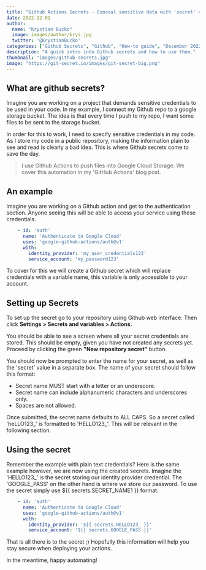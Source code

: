 ```yaml
---
title: "Github Actions Secrets - Conceal sensitive data with 'secret' variables"
date: 2022-12-01
author: 
  name: "Krystian Bucko"
  image: images/author/krys.jpg
  twitter: '@KrystianBucko'
categories: ["Github Secrets", "Github", "How-to guide", "December 2022"]
description: "A quick intro into Github secrets and how to use them."
thumbnail: "images/github-secrets.jpg"
image: "https://git-secret.io/images/git-secret-big.png"
---
```


## What are github secrets?

Imagine you are working on a project that demands sensitive credentials to be used in your code. In my example, I connect my Github repo to a google storage bucket. The idea is that every time I push to my repo, I want some files to be sent to the storage bucket.

In order for this to work, I need to specify sensitive credentials in my code. As I store my code in a public repository, making the information plain to see and read is clearly a bad idea. This is where Github secrets come to save the day.

> I use Github Actions to push files into Google Cloud Storage. We cover this automation in my 'GitHub Actions' blog post.

## An example

Imagine you are working on a Github action and get to the authentication section. Anyone seeing this will be able to access your service using these credentials. 

```yml
    - id: 'auth'
      name: 'Authenticate to Google Cloud'
      uses: 'google-github-actions/auth@v1'
      with:
        identity_provider: 'my_user_credentials123'
        service_account: 'my_password123'
```
To cover for this we will create a Github secret which will replace credentials with a variable name, this variable is only accessible to your account.

## Setting up Secrets

To set up the secret go to your repository using Github web interface. Then click <strong> Settings > Secrets and variables > Actions.</strong>

You should be able to see a screen where all your secret credentials are stored. This should be empty, given you have not created any secrets yet. Proceed by clicking the green <strong>"New repository secret"</strong> button. 

You should now be prompted to enter the name for your secret, as well as the 'secret' value in a separate box. The name of your secret should follow this format:

- Secret name MUST start with a letter or an underscore.
- Secret name can include alphanumeric characters and underscores only.
- Spaces are not allowed. 

Once submitted, the secret name defaults to ALL CAPS. So a secret called 'heLLO123_' is formatted to 'HELLO123_'. This will be relevant in the following section. 

## Using the secret

Remember the example with plain text credentials? Here is the same example however, we are now using the created secrets. Imagine the 'HELLO123_' is the secret storing our identity provider credential. The 'GOOGLE_PASS' on the other hand is where we store our password. To use the secret simply use ${{ secrets.SECRET_NAME1 }} format.

```yml
    - id: 'auth'
      name: 'Authenticate to Google Cloud'
      uses: 'google-github-actions/auth@v1'
      with:
        identity_provider: '${{ secrets.HELLO123_ }}'
        service_account: '${{ secrets.GOOGLE_PASS }}'
```

That is all there is to the secret ;) Hopefully this information will help you stay secure when deploying your actions.

In the meantime, happy automating!